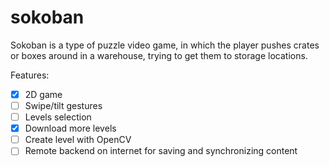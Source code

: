 # sokoban

Sokoban is a type of puzzle video game, in which the player pushes crates or boxes around in a warehouse, trying to get them to storage locations.

Features:

- [x] 2D game
- [ ] Swipe/tilt gestures
- [ ] Levels selection
- [x] Download more levels
- [ ] Create level with OpenCV
- [ ] Remote backend on internet for saving and synchronizing content
